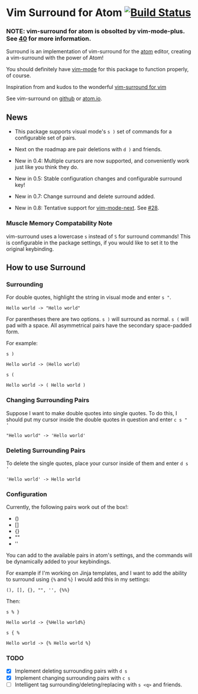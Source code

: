 # Vim Surround for Atom [![Build Status](https://travis-ci.org/gepoch/vim-surround.svg?branch=master)](https://travis-ci.org/gepoch/vim-surround)

### NOTE: vim-surround for atom is obsolted by vim-mode-plus. See [40](https://github.com/gepoch/vim-surround/issues/40) for more information.

Surround is an implementation of vim-surround for the [atom](http://atom.io)
editor, creating a vim-surround with the power of Atom!

You should definitely have [vim-mode](https://atom.io/packages/vim-mode) for
this package to function properly, of course.

Inspiration from and kudos to the wonderful [vim-surround for
vim](https://github.com/tpope/vim-surround)

See vim-surround on [github](https://github.com/gepoch/vim-surround) or
[atom.io](https://atom.io/packages/vim-surround).

## News

* This package supports visual mode's `s )` set of commands for a configurable
  set of pairs.

* Next on the roadmap are pair deletions with `d )` and friends.

* New in 0.4: Multiple cursors are now supported, and conveniently work just
  like you think they do.

* New in 0.5: Stable configuration changes and configurable surround key!

* New in 0.7: Change surround and delete surround added.

* New in 0.8: Tentative support for
  [vim-mode-next](https://atom.io/packages/vim-mode-next). See
  [#28](https://github.com/gepoch/vim-surround/issues/28).

### Muscle Memory Compatability Note

vim-surround uses a lowercase `s` instead of `S` for surround commands! This is
configurable in the package settings, if you would like to set it to the
original keybinding.

## How to use Surround

### Surrounding

For double quotes, highlight the string in visual mode and enter `s "`.

```
Hello world -> "Hello world"
```

For parentheses there are two options. `s )` will surround as normal. `s (`
will pad with a space. All asymmetrical pairs have the secondary space-padded
form.

For example:

`s )`

```
Hello world -> (Hello world)
```

`s (`

```
Hello world -> ( Hello world )
```

### Changing Surrounding Pairs

Suppose I want to make double quotes into single quotes. To do this, I should
put my cursor inside the double quotes in question and enter `c s " '`

```
"Hello world" -> 'Hello world'
```

### Deleting Surrounding Pairs

To delete the single quotes, place your cursor inside of them and enter `d s '`

```
'Hello world' -> Hello world
```
### Configuration

Currently, the following pairs work out of the box!:

- ()
- []
- {}
- ""
- ''

You can add to the available pairs in atom's settings, and the commands will
be dynamically added to your keybindings.

For example if I'm working on Jinja templates, and I want to add the ability to
surround using `{%` and `%}` I would add this in my settings:

```
(), [], {}, "", '', {%%}
```

Then:

`s % }`

```
Hello world -> {%Hello world%}
```

`s { %`

```
Hello world -> {% Hello world %}
```

### TODO

- [x] Implement deleting surrounding pairs with `d s`
- [x] Implement changing surrounding pairs with `c s`
- [ ] Intelligent tag surrounding/deleting/replacing with `s <q>` and friends.
